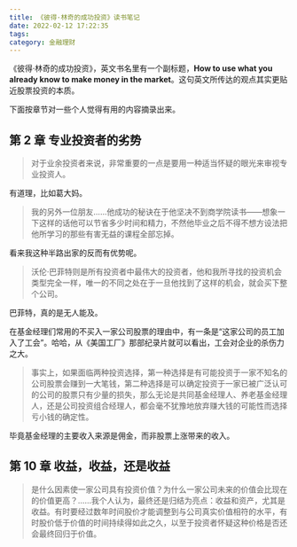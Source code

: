 ```yaml
---
title: 《彼得·林奇的成功投资》读书笔记
date: 2022-02-12 17:22:35
tags:
category: 金融理财
---
```


《彼得·林奇的成功投资》，英文书名里有一个副标题，**How to use what you already know to make money in the market**。这句英文所传达的观点其实更贴近股票投资的本质。

下面按章节对一些个人觉得有用的内容摘录出来。

<!-- more -->

## 第 2 章 专业投资者的劣势

> 对于业余投资者来说，非常重要的一点是要用一种适当怀疑的眼光来审视专业投资人。

有道理，比如葛大妈。

> 我的另外一位朋友……他成功的秘诀在于他坚决不到商学院读书——想象一下这样的话他可以节省多少时间和精力，不然他毕业之后不得不想方设法把他所学习的那些有害无益的课程全部忘掉。

看来我这种半路出家的反而有优势呢。

> 沃伦·巴菲特则是所有投资者中最伟大的投资者，他和我所寻找的投资机会类型完全一样，唯一的不同之处在于一旦他找到了这样的机会，就会买下整个公司。

巴菲特，真的是无人能及。

在基金经理们常用的不买入一家公司股票的理由中，有一条是“这家公司的员工加入了工会”。哈哈，从《美国工厂》那部纪录片就可以看出，工会对企业的杀伤力之大。

> 事实上，如果面临两种投资选择，第一种选择是有可能投资于一家不知名的公司股票会赚到一大笔钱，第二种选择是可以确定投资于一家已被广泛认可的公司的股票只有少量的损失，那么无论是共同基金经理人、养老基金经理人，还是公司投资组合经理人，都会毫不犹豫地放弃赚大钱的可能性而选择亏小钱的确定性。

毕竟基金经理的主要收入来源是佣金，而非股票上涨带来的收入。

## 第 10 章 收益，收益，还是收益

> 是什么因素使一家公司具有投资价值？为什么一家公司未来的价值会比现在的价值更高？……我个人认为，最终还是归结为亮点：收益和资产，尤其是收益。有时要经过数年时间股价才能调整到与公司真实价值相符的水平，有时股价低于价值的时间持续得如此之久，以至于投资者怀疑这种价格是否还会最终回归于价值。
